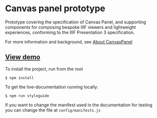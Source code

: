 # Canvas panel prototype

Prototype covering the specification of Canvas Panel, and supporting components
for composing bespoke IIIF viewers and lightweight experiences, conforming to the
IIIF Presentation 3 specification.

For more information and background, see [About CanvasPanel](about.md)

## [View demo](https://canvas-panel.netlify.com/)

To install the project, run from the root

```
$ npm install
```

To get the live-documentation running locally:

```
$ npm run styleguide
```

If you want to change the manifest used in the documentation for testing you
can change the file at `config/manifests.js`
